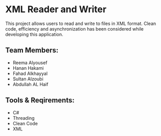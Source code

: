 # XML Reader and Writer

This project allows users to read and write to files in XML format. Clean code, efficiency and asynchronization has been considered while developing this application.

## Team Members:

* Reema Alyousef
* Hanan Hakami
* Fahad Alkhayyal
* Sultan Alzoubi
* Abdullah AL Haif


## Tools & Reqirements:
- C#
- Threading
- Clean Code
- XML
